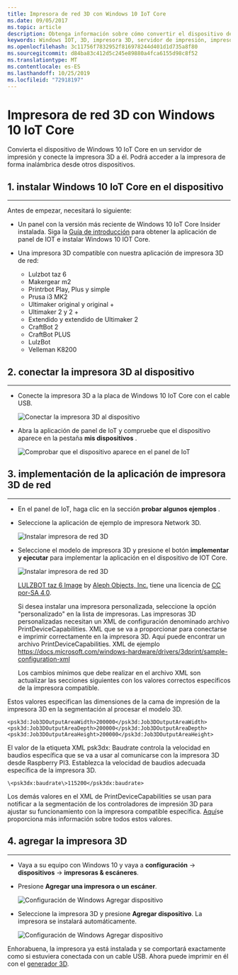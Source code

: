 ```yaml
---
title: Impresora de red 3D con Windows 10 IoT Core
ms.date: 09/05/2017
ms.topic: article
description: Obtenga información sobre cómo convertir el dispositivo de Windows 10 IoT Core en un servidor de impresión y conectar su impresora 3D a él.
keywords: Windows IOT, 3D, impresora 3D, servidor de impresión, impresora 3D de red
ms.openlocfilehash: 3c11756f7832952f816978244d401d1d735a8f80
ms.sourcegitcommit: d84ba83c412d5c245e89880a4fca6155d98c8f52
ms.translationtype: MT
ms.contentlocale: es-ES
ms.lasthandoff: 10/25/2019
ms.locfileid: "72918197"
---
```

# <a name="network-3d-printer-with-windows-10-iot-core"></a>Impresora de red 3D con Windows 10 IoT Core

Convierta el dispositivo de Windows 10 IoT Core en un servidor de impresión y conecte la impresora 3D a él. Podrá acceder a la impresora de forma inalámbrica desde otros dispositivos.

## <a name="1-install-windows-10-iot-core-on-your-device"></a>1. instalar Windows 10 IoT Core en el dispositivo
___
Antes de empezar, necesitará lo siguiente:

* Un panel con la versión más reciente de Windows 10 IoT Core Insider instalada. Siga la [Guía de introducción](https://developer.microsoft.com/en-us/windows/iot/getstarted) para obtener la aplicación de panel de IOT e instalar Windows 10 IOT Core.
* Una impresora 3D compatible con nuestra aplicación de impresora 3D de red:

    * Lulzbot taz 6
    * Makergear m2
    * Printrbot Play, Plus y simple
    * Prusa i3 MK2
    * Ultimaker original y original +
    * Ultimaker 2 y 2 +
    * Extendido y extendido de Ultimaker 2
    * CraftBot 2
    * CraftBot PLUS
    * LulzBot
    * Velleman K8200

## <a name="2-connect-your-3d-printer-to-your-device"></a>2. conectar la impresora 3D al dispositivo
___
* Conecte la impresora 3D a la placa de Windows 10 IoT Core con el cable USB.

    ![Conectar la impresora 3D al dispositivo](../media/3DPrintServer/connect-3d-printer.png)

* Abra la aplicación de panel de IoT y compruebe que el dispositivo aparece en la pestaña **mis dispositivos** .

    ![Comprobar que el dispositivo aparece en el panel de IoT](../media/3DPrintServer/selectDevice.png)
    
## <a name="3-deploy-the-network-3d-printer-app"></a>3. implementación de la aplicación de impresora 3D de red
___
* En el panel de IoT, haga clic en la sección **probar algunos ejemplos** .
* Seleccione la aplicación de ejemplo de impresora Network 3D.

   ![Instalar impresora de red 3D](../media/3dprintserver/dashboard-samples.png)

* Seleccione el modelo de impresora 3D y presione el botón **implementar y ejecutar** para implementar la aplicación en el dispositivo de IOT Core. 

    ![Instalar impresora de red 3D](../media/3dprintserver/dashboard-app.png)

    [LULZBOT taz 6 Image](http://devel.lulzbot.com/TAZ/Olive/photos/TAZ_6_Angle_Rock2pus_transparent.png) by [Aleph Objects, Inc.](https://www.alephobjects.com/) tiene una licencia de [CC por-SA 4,0](https://creativecommons.org/licenses/by-sa/4.0/).
    
    Si desea instalar una impresora personalizada, seleccione la opción "personalizado" en la lista de impresoras. Las impresoras 3D personalizadas necesitan un XML de configuración denominado archivo PrintDeviceCapabilities. XML que se va a proporcionar para conectarse e imprimir correctamente en la impresora 3D. Aquí puede encontrar un archivo PrintDeviceCapabilities. XML de ejemplo https://docs.microsoft.com/windows-hardware/drivers/3dprint/sample-configuration-xml
   
   Los cambios mínimos que debe realizar en el archivo XML son actualizar las secciones siguientes con los valores correctos específicos de la impresora compatible.

Estos valores especifican las dimensiones de la cama de impresión de la impresora 3D en la segmentación al procesar el modelo 3D.

    <psk3d:Job3DOutputAreaWidth>200000</psk3d:Job3DOutputAreaWidth>
    <psk3d:Job3DOutputAreaDepth>200000</psk3d:Job3DOutputAreaDepth>
    <psk3d:Job3DOutputAreaHeight>200000</psk3d:Job3DOutputAreaHeight>


El valor de la etiqueta XML psk3dx: Baudrate controla la velocidad en baudios específica que se va a usar al comunicarse con la impresora 3D desde Raspberry PI3. Establezca la velocidad de baudios adecuada específica de la impresora 3D. 

```
\<psk3dx:baudrate\>115200</psk3dx:baudrate>
```

Los demás valores en el XML de PrintDeviceCapabilities se usan para notificar a la segmentación de los controladores de impresión 3D para ajustar su funcionamiento con la impresora compatible específica.
[Aquí](https://docs.microsoft.com/windows-hardware/drivers/3dprint/slicer-settings)se proporciona más información sobre todos estos valores.

    
    
## <a name="4-add-your-3d-printer"></a>4. agregar la impresora 3D
___
* Vaya a su equipo con Windows 10 y vaya a **configuración** -> **dispositivos** -> **impresoras & escáneres**.
* Presione **Agregar una impresora o un escáner**.

     ![Configuración de Windows Agregar dispositivo](../media/3dprintserver/add-printer.png)

* Seleccione la impresora 3D y presione **Agregar dispositivo**. La impresora se instalará automáticamente.

     ![Configuración de Windows Agregar dispositivo](../media/3dprintserver/add-device.png)

Enhorabuena, la impresora ya está instalada y se comportará exactamente como si estuviera conectada con un cable USB.
Ahora puede imprimir en él con el [generador 3D](https://msdn.microsoft.com/windows/hardware/mt561568.aspx).
